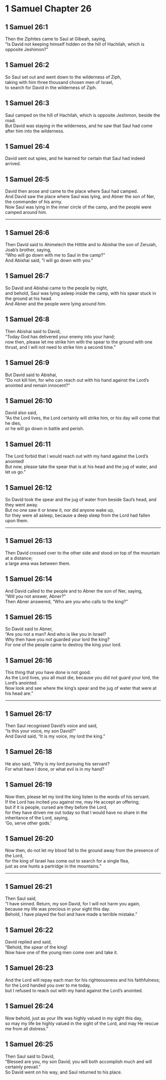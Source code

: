 # 1 Samuel Chapter 26

## 1 Samuel 26:1

Then the Ziphites came to Saul at Gibeah, saying,  
“Is David not keeping himself hidden on the hill of Hachilah, which is opposite Jeshimon?”

## 1 Samuel 26:2

So Saul set out and went down to the wilderness of Ziph,  
taking with him three thousand chosen men of Israel,  
to search for David in the wilderness of Ziph.

## 1 Samuel 26:3

Saul camped on the hill of Hachilah, which is opposite Jeshimon, beside the road.  
But David was staying in the wilderness, and he saw that Saul had come after him into the wilderness.

## 1 Samuel 26:4

David sent out spies, and he learned for certain that Saul had indeed arrived.

## 1 Samuel 26:5

David then arose and came to the place where Saul had camped.  
And David saw the place where Saul was lying, and Abner the son of Ner, the commander of his army.  
Now Saul was lying in the inner circle of the camp, and the people were camped around him.

---

## 1 Samuel 26:6

Then David said to Ahimelech the Hittite and to Abishai the son of Zeruiah, Joab’s brother, saying,  
“Who will go down with me to Saul in the camp?”  
And Abishai said, “I will go down with you.”

## 1 Samuel 26:7

So David and Abishai came to the people by night,  
and behold, Saul was lying asleep inside the camp, with his spear stuck in the ground at his head.  
And Abner and the people were lying around him.

## 1 Samuel 26:8

Then Abishai said to David,  
“Today God has delivered your enemy into your hand;  
now then, please let me strike him with the spear to the ground with one thrust, and I will not need to strike him a second time.”

## 1 Samuel 26:9

But David said to Abishai,  
“Do not kill him, for who can reach out with his hand against the Lord’s anointed and remain innocent?”

## 1 Samuel 26:10

David also said,  
“As the Lord lives, the Lord certainly will strike him, or his day will come that he dies,  
or he will go down in battle and perish.

## 1 Samuel 26:11

The Lord forbid that I would reach out with my hand against the Lord’s anointed!  
But now, please take the spear that is at his head and the jug of water, and let us go.”

## 1 Samuel 26:12

So David took the spear and the jug of water from beside Saul’s head, and they went away.  
But no one saw it or knew it, nor did anyone wake up,  
for they were all asleep, because a deep sleep from the Lord had fallen upon them.

---

## 1 Samuel 26:13

Then David crossed over to the other side and stood on top of the mountain at a distance;  
a large area was between them.

## 1 Samuel 26:14

And David called to the people and to Abner the son of Ner, saying,  
“Will you not answer, Abner?”  
Then Abner answered, “Who are you who calls to the king?”

## 1 Samuel 26:15

So David said to Abner,  
“Are you not a man? And who is like you in Israel?  
Why then have you not guarded your lord the king?  
For one of the people came to destroy the king your lord.

## 1 Samuel 26:16

This thing that you have done is not good.  
As the Lord lives, you all must die, because you did not guard your lord, the Lord’s anointed.  
Now look and see where the king’s spear and the jug of water that were at his head are.”

---

## 1 Samuel 26:17

Then Saul recognised David’s voice and said,  
“Is this your voice, my son David?”  
And David said, “It is my voice, my lord the king.”

## 1 Samuel 26:18

He also said, “Why is my lord pursuing his servant?  
For what have I done, or what evil is in my hand?

## 1 Samuel 26:19

Now then, please let my lord the king listen to the words of his servant.  
If the Lord has incited you against me, may He accept an offering;  
but if it is people, cursed are they before the Lord,  
for they have driven me out today so that I would have no share in the inheritance of the Lord, saying,  
‘Go, serve other gods.’

## 1 Samuel 26:20

Now then, do not let my blood fall to the ground away from the presence of the Lord,  
for the king of Israel has come out to search for a single flea,  
just as one hunts a partridge in the mountains.”

---

## 1 Samuel 26:21

Then Saul said,  
“I have sinned. Return, my son David, for I will not harm you again,  
because my life was precious in your sight this day.  
Behold, I have played the fool and have made a terrible mistake.”

## 1 Samuel 26:22

David replied and said,  
“Behold, the spear of the king!  
Now have one of the young men come over and take it.

## 1 Samuel 26:23

And the Lord will repay each man for his righteousness and his faithfulness;  
for the Lord handed you over to me today,  
but I refused to reach out with my hand against the Lord’s anointed.

## 1 Samuel 26:24

Now behold, just as your life was highly valued in my sight this day,  
so may my life be highly valued in the sight of the Lord, and may He rescue me from all distress.”

## 1 Samuel 26:25

Then Saul said to David,  
“Blessed are you, my son David; you will both accomplish much and will certainly prevail.”  
So David went on his way, and Saul returned to his place.

